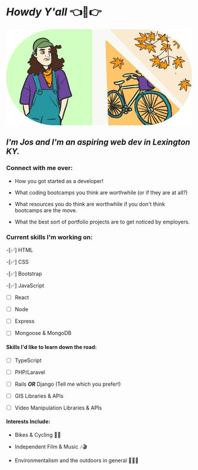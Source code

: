 
# ***Howdy Y'all***  👈🤠👉 

![cartoon of Jos O'shea and a fall scene with a bike](https://github.com/whatnotery/whatnotery/blob/main/image.png)

## *I'm Jos and I'm an aspiring web dev in Lexington KY.*

### Connect with me over:

- How you got started as a developer!

- What coding bootcamps you think are worthwhile (or if they are at all?)

- What resources you do think are worthwhile if you don't think bootcamps are the move. 

- What the best sort of portfolio projects are to get noticed by employers.

### Current skills I'm working on:

-[✅] HTML

-[✅] CSS

-[✅] Bootstrap

-[✅] JavaScript

-[ ] React

-[ ] Node

-[ ] Express

-[ ] Mongoose & MongoDB


#### Skills I'd like to learn down the road: 

-[ ] TypeScript

-[ ] PHP/Laravel

-[ ] Rails ***OR*** Django (Tell me which you prefer!)

-[ ] GIS Libraries & APIs

-[ ] Video Manipulation Libraries & APIs 


#### Interests Include:
- Bikes & Cycling 🚵‍♂️

- Independent Film & Music 🎶🎬

- Environmentalism and the outdoors in general 🌳🍃🌲
